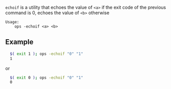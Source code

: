 `echoif` is a utility that echoes the value of `<a>` if the exit code of the previous command is 0,
echoes the value of `<b>` otherwise

```text
Usage:
    ops -echoif <a> <b>
```

## Example
```bash
  $( exit 1 ); ops -echoif "0" "1"
  1
```

or

```bash
  $( exit 0 ); ops -echoif "0" "1"
  0
```
